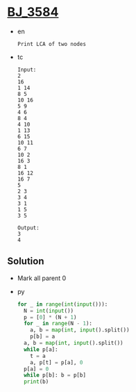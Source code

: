 # [BJ_3584](https://acmicpc.net/problem/3584)

* en

  ```en
  Print LCA of two nodes

  ```

* tc

  ```tc
  Input:
  2
  16
  1 14
  8 5
  10 16
  5 9
  4 6
  8 4
  4 10
  1 13
  6 15
  10 11
  6 7
  10 2
  16 3
  8 1
  16 12
  16 7
  5
  2 3
  3 4
  3 1
  1 5
  3 5

  Output:
  3
  4
  ```

## Solution

* Mark all parent 0

* py

  ```py
  for _ in range(int(input())):
    N = int(input())
    p = [0] * (N + 1)
    for _ in range(N - 1):
      a, b = map(int, input().split())
      p[b] = a
    a, b = map(int, input().split())
    while p[a]:
      t = a
      a, p[t] = p[a], 0
    p[a] = 0
    while p[b]: b = p[b]
    print(b)
  ```
